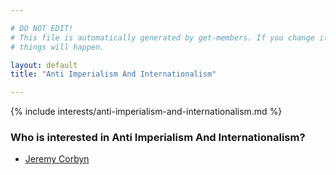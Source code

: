 ```yaml
---

# DO NOT EDIT!
# This file is automatically generated by get-members. If you change it, bad
# things will happen.

layout: default
title: "Anti Imperialism And Internationalism"

---
```


{% include interests/anti-imperialism-and-internationalism.md %}

### Who is interested in Anti Imperialism And Internationalism?


* [Jeremy Corbyn](members/jeremy-corbyn.html)
